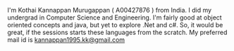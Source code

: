 I'm Kothai Kannappan Murugappan ( A00427876 ) from India. I did my undergrad in Computer Science and Engineering. I'm fairly good at object oriented concepts and java, but yet to explore .Net and c#. So, it would be great, if the sessions starts these languages from the scratch. 
My preferred mail id is kannappan1995.kk@gmail.com
